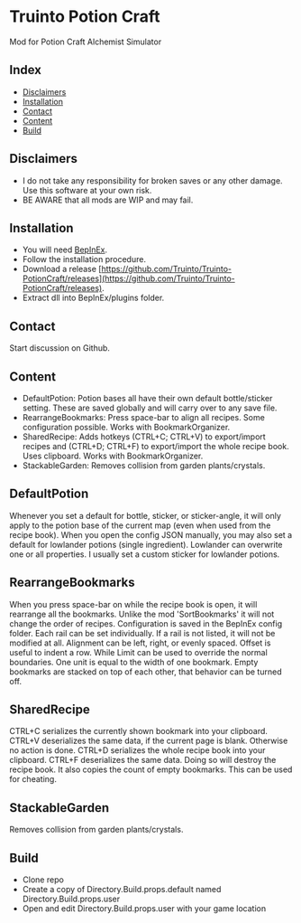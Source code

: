 # Truinto Potion Craft
Mod for Potion Craft Alchemist Simulator

Index
-----------
* [Disclaimers](#disclaimers)
* [Installation](#installation)
* [Contact](#contact)
* [Content](#content)
* [Build](#build)

Disclaimers
-----------
* I do not take any responsibility for broken saves or any other damage. Use this software at your own risk.
* BE AWARE that all mods are WIP and may fail.

Installation
-----------
* You will need [BepInEx](https://github.com/BepInEx/BepInEx/releases).
* Follow the installation procedure.
* Download a release [https://github.com/Truinto/Truinto-PotionCraft/releases](https://github.com/Truinto/Truinto-PotionCraft/releases).
* Extract dll into BepInEx/plugins folder.

Contact
-----------
Start discussion on Github.

Content
-----------
* DefaultPotion: Potion bases all have their own default bottle/sticker setting. These are saved globally and will carry over to any save file.
* RearrangeBookmarks: Press space-bar to align all recipes. Some configuration possible. Works with BookmarkOrganizer.
* SharedRecipe: Adds hotkeys (CTRL+C; CTRL+V) to export/import recipes and (CTRL+D; CTRL+F) to export/import the whole recipe book. Uses clipboard. Works with BookmarkOrganizer.
* StackableGarden: Removes collision from garden plants/crystals.

DefaultPotion
-----------
Whenever you set a default for bottle, sticker, or sticker-angle, it will only apply to the potion base of the current map (even when used from the recipe book). When you open the config JSON manually, you may also set a default for lowlander potions (single ingredient). Lowlander can overwrite one or all properties. I usually set a custom sticker for lowlander potions.

RearrangeBookmarks
-----------
When you press space-bar on while the recipe book is open, it will rearrange all the bookmarks. Unlike the mod 'SortBookmarks' it will not change the order of recipes. Configuration is saved in the BepInEx config folder. Each rail can be set individually. If a rail is not listed, it will not be modified at all. Alignment can be left, right, or evenly spaced. Offset is useful to indent a row. While Limit can be used to override the normal boundaries. One unit is equal to the width of one bookmark. Empty bookmarks are stacked on top of each other, that behavior can be turned off.

SharedRecipe
-----------
CTRL+C serializes the currently shown bookmark into your clipboard. CTRL+V deserializes the same data, if the current page is blank. Otherwise no action is done. CTRL+D serializes the whole recipe book into your clipboard. CTRL+F deserializes the same data. Doing so will destroy the recipe book. It also copies the count of empty bookmarks. This can be used for cheating.

StackableGarden
-----------
Removes collision from garden plants/crystals.

Build
-----------
* Clone repo
* Create a copy of Directory.Build.props.default named Directory.Build.props.user
* Open and edit Directory.Build.props.user with your game location
